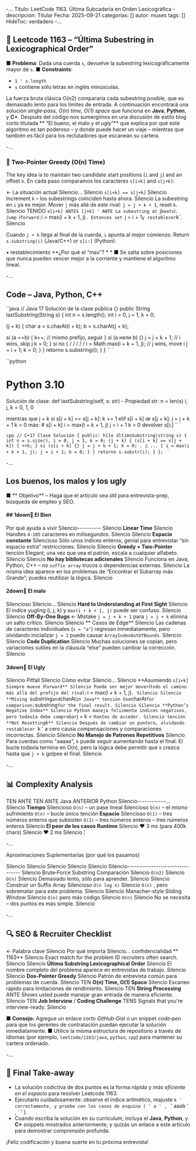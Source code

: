 -...
Título: LeetCode 1163. Última Subcadería en Orden Lexicográfica -
descripción: Titular
Fecha: 2025-09-21
categorías: []
autor: muses
tags: []
HideToc: verdadero
-...
## 🚀 Leetcode 1163 – “Última Subestring in Lexicographical Order”

■ **Problema**: Dada una cuerda `s`, devuelve la subestring lexicográficamente mayor de `s`.
■ **Constraints**:
* `1 ' s.length `
* `s` contiene sólo letras en inglés minúsculas.

La fuerza bruta clásica O(n2) compararía cada subestring posible, que es demasiado lento para los límites de entrada.
A continuación encontrará una solución *single‐pass, O(n) time, O(1) space* que funciona en **Java**, **Python**, y **C+**.
Después del código nos sumergimos en una discusión de estilo blog corto titulada ** “El bueno, el malo y el ugly”** que explica por qué este algoritmo es tan poderoso – y donde puede hacer un viaje – mientras que también es fácil para los reclutadores que escanean su cartera.

-...

### 🧩 Two‐Pointer Greedy (O(n) Time)

The key idea is to maintain two candidate start positions (`i` and `j`) and an offset `k`.
En cada paso comparamos los caracteres `s[i+k]` and `s[j+k]`:

← La situación actual
Silencio...
Silencio `s[i+k] == s[j+k]` Silencio Increment `k` – los subestrings coinciden hasta ahora. Silencio
La subestring en `i` ya es mejor. Mover `j` más allá de este rival: `j = j + k + 1`, reset `k`. Silencio
TENIDO `s[i+k] ANTES [j+k] ' ANTE La subestring at `j` beats `i`. Jump `i` forward: `i = max(i + k + 1, j)`. Entonces set `j = i + 1` y restablecer `k`. Silencio

Cuando `j + k` llega al final de la cuerda, `i` apunta al mejor comienzo.
Return `s.substring(i)` (Java/C++) or `s[i:]` (Python).

▪ restablecimiento **¿Por qué el “max”? * *
■ Se salta sobre posiciones que nunca pueden vencer mejor a la corriente y mantiene el algoritmo lineal.

-...

## Code – Java, Python, C++

``java
// Java 17
Solución de la clase pública {}
public String lastSubstring(String s) {
int n = s.length();
int i = 0, j = 1, k = 0;

(j + k) {
char a = s.charAt(i + k);
b = s.charAt(j + k);

si (a ==b) {
k++; // mismo prefijo, seguir
} si (a нели b) {}
j = j + k + 1; // i wins, skip j
k = 0;
} si no { / / / / /
i = Math.max(i + k + 1, j); // j wins, move i
j = i + 1;
k = 0;
}
}
retorno s.substring(i);
}
}
`` `

``python
# Python 3.10
Solución de clase:
def lastSubstring(self, s: str) - Propiedad str:
n = len(s)
i, j, k = 0, 1, 0

mientras que j + k
si s[i + k] == s[j + k]:
k += 1
elif s[i + k] œ s[j + k]:
j = j + k + 1
k = 0
más: # s[i + k]
i = max(i + k + 1, j)
j = i + 1
k = 0
devolver s[i:]
`` `

``cpp
// C+17
Clase Solución {
public:
hilo últimoSubstring(string s) {
int n = s.size(), i = 0, j = 1, k = 0;
(j + k) {
(s[i + k] == s[j + k]) {
++k;
} si (s[i + k] {}
j = j + k + 1;
k = 0;
. ♫ ... {
i = max(i + k + 1, j);
j = i + 1;
k = 0;
}
}
retorno s.substr(i);
}
};
`` `

-...

## Los buenos, los malos y los ugly

■ ** Objetivo** – Haga que el artículo sea útil para entrevista-prep, búsqueda de empleo y SEO.

#### ## 1down⃣ El Bien

Por qué ayuda a vivir
Silencio----------
Silencio **Linear Time** Silencio Handles `4·105` caracteres en milisegundos. Silencio
Silencio **Espacio constante** Silencioso Sólo unos índices enteros; genial para entrevistar “sin espacio extra” restricciones. Silencio
Silencio **Greedy + Two‐Pointer** tención Elegant; una vez que vea el patrón, escala a cualquier alfabeto. Silencio
Silencio **No hay bibliotecas adicionales** Silencio Funciona en Java, Python, C++ – no `suffix array` trucos o dependencias externas. Silencio
La misma idea aparece en los problemas de “Encontrar el Subarray más Grande”; puedes reutilizar la lógica. Silencio

#### 2down⃣ El malo

Silencioso
Silencio...
Silencio **Hard to Understanding at First Sight** Silencio El índice yugling (i, j, k) y `max(i + k + 1, j)` puede ser confuso. Silencio
Silencio **Off‐By‐One Bugs** ← Mistake `j = j + k + 1` para `j = j + k` elimina un salto crítico. Silencio
Silencio ** Casos de Edge** Silencio Las cadenas de caracteres individuales (`s = "a"`) regresan inmediatamente, pero olvidando inicializar `j = 1` puede causar `ArrayIndexOutOfBounds`. Silencio
Silencio **Code Duplication** Silencio Muchas soluciones se copian, pero variaciones sutiles en la cláusula “else” pueden cambiar la corrección. Silencio

#### 3down⃣ El Ugly

Silencio Pitfall Silencio Cómo evitar
Silencio...
Silencio **Asumiendo `s[i+k] Siempre mueve `i` Forward** Silencio Puede ser mejor mover `i` todo el camino más allá del prefijo del rival: `i = max(i + k + 1, j)`. Silencio
Silencio **Mixing `substring` and `charAt` in Java** tención Use `charAt` for comparison; `substring` for the final result. Silencio
Silencio **Python’s Negative Index** Silencio Python maneja felizmente índices negativos, pero todavía debe comprobar `j + k < n` antes de acceder. Silencio
tención **Not Resetting `k`** Silencio Después de cambiar un puntero, olvidando restablecer `k ' a cero causa compensaciones y comparaciones incorrectas. Silencio
Silencio **No Manejo de Patrones Repetitivos** Silencio Para cuerdas como "aaaaa", `k` puede seguir aumentando hasta el final. El bucle todavía termina en O(n), pero la lógica debe permitir que `k` crezca hasta que `j + k` golpee el final. Silencio

-...

## 📊 Complexity Analysis

TEN ANTE TEN ANTE Java ANTERIOR Python
Silencio------------...
Silencio **Tiempo** Silencioso `O(n)` – un pase lineal Silencioso `O(n)` – el mismo sufrimiento `O(n)` – bucle único
tención **Espacio** Silencioso `O(1)` – tres números enteros que subsisten `O(1)` – tres números enteros – tres números enteros
Silencio **El peor de los casos Runtime** Silencio ♥ 3 ms (para 400k chars) Silencio ♥ 2 ms Silencio ¦

-...

Aproximaciones Suplementarias (por qué los pasamos)

Silencio Silencio Silencio Silencio Silencio
Silencio--------------------------------
Silencio Brute‐Force Substring Comparación Silencio `O(n2)` Silencio `O(n)` Silencio Demasiado lento, sólo para aprender. Silencio
Silencio Construir un Suffix Array Silencioso `O(n log n)` Silencio `O(n)` , pero sobrematar para este problema. Silencio
Silencio Manacher-style Sliding Window Silencio `O(n)` pero más código Silencio `O(n)` Silencio No se necesita – dos puntos es más simple. Silencio

-...

## 🔍 SEO & Recruiter Checklist

← Palabra clave Silencio Por qué importa
Silencio...
confidencialidad ** 1163** Silencio Exact match for the problem ID recruiters often search. Silencio
Silencio **Última Substring Lexicographical Order** Silencio El nombre completo del problema aparece en entrevistas de trabajo. Silencio
Silencio **Dos-Pointer Greedy** Silencio Patrón de entrevista común para problemas de cuerda. Silencio
TEN **O(n) Time, O(1) Space** Silencio Escaneo rápido para limitaciones de rendimiento. Silencio
TEN **String Processing** ANTE Shows usted puede manejar gran entrada de manera eficiente. Silencio
TEN **Job Interview** / **Coding Challenge** TENS Signals that you're interview-ready. Silencio

■ **Consejo:** Agregue un enlace corto *GitHub‐Gist* o un snippet *code‐pen* para que los gerentes de contratación puedan ejecutar la solución inmediatamente.
■ Utilice la misma estructura de repositorio a través de idiomas (por ejemplo, `leetcode/1163/java`, `python`, `cpp`) para mantener su cartera ordenado.

-...

## 🎯 Final Take‐away

- La solución codictiva de dos puntos es la forma *rápida* y *más eficiente en el espacio* para resolver Leetcode 1163.
- Ejecutarlo cuidadosamente: observe el índice aritmético, reajuste `k ' correctamente, y pruebe con los casos de esquina ( ' a ' , ` ' aaab ' , ` ' ).
- Cuando escriba la solución en su currículum, incluya el **Java**, **Python**, y **C+** snippets mostrados anteriormente, y quizás un enlace a este artículo para demostrar comprensión profunda.

¡Feliz codificación y buena suerte en tu próxima entrevista! 
